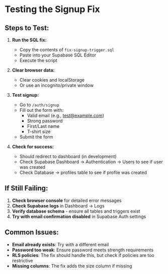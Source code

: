# Testing the Signup Fix

## Steps to Test:

1. **Run the SQL fix:**
   - Copy the contents of `fix-signup-trigger.sql`
   - Paste into your Supabase SQL Editor
   - Execute the script

2. **Clear browser data:**
   - Clear cookies and localStorage
   - Or use an incognito/private window

3. **Test signup:**
   - Go to `/auth/signup`
   - Fill out the form with:
     - Valid email (e.g., test@example.com)
     - Strong password
     - First/Last name
     - T-shirt size
   - Submit the form

4. **Check for success:**
   - Should redirect to dashboard (in development)
   - Check Supabase Dashboard → Authentication → Users to see if user was created
   - Check Database → profiles table to see if profile was created

## If Still Failing:

1. **Check browser console** for detailed error messages
2. **Check Supabase logs** in Dashboard → Logs
3. **Verify database schema** - ensure all tables and triggers exist
4. **Try with email confirmation disabled** in Supabase Auth settings

## Common Issues:

- **Email already exists**: Try with a different email
- **Password too weak**: Ensure password meets strength requirements
- **RLS policies**: The fix should handle this, but check if policies are too restrictive
- **Missing columns**: The fix adds the size column if missing
